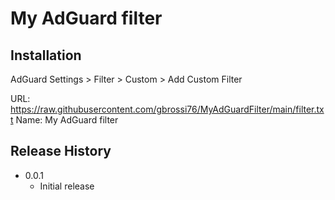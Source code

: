 # My AdGuard filter

## Installation

AdGuard Settings > Filter > Custom > Add Custom Filter

URL: https://raw.githubusercontent.com/gbrossi76/MyAdGuardFilter/main/filter.txt
Name: My AdGuard filter

## Release History

* 0.0.1
    * Initial release

